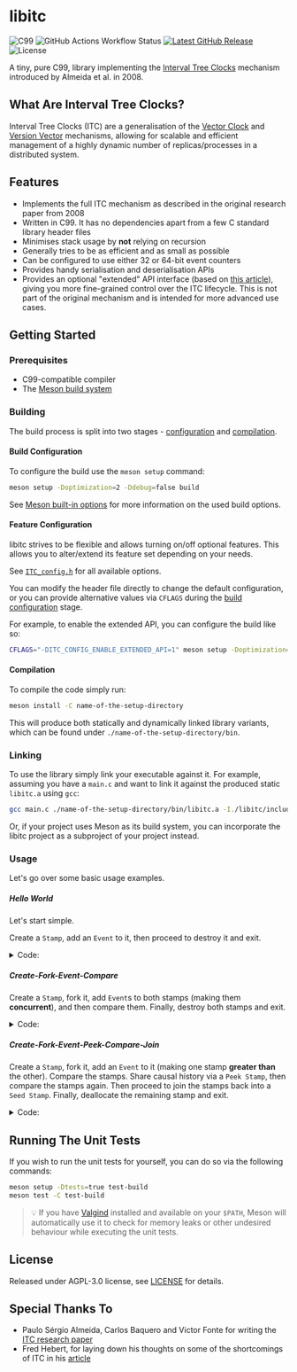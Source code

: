 # libitc

![C99](https://img.shields.io/badge/C-99-gray?color=blue)
![GitHub Actions Workflow Status](https://img.shields.io/github/actions/workflow/status/sdimovv/libitc/.github%2Fworkflows%2Fbuild-and-run-tests.yml?branch=main&logo=github)
<a href="https://github.com/sdimovv/libitc/releases/latest">
![Latest GitHub Release](https://img.shields.io/github/v/release/sdimovv/libitc)
</a>
![License](https://img.shields.io/github/license/sdimovv/libitc)

A tiny, pure C99, library implementing the [Interval Tree Clocks](https://gsd.di.uminho.pt/members/cbm/ps/itc2008.pdf) mechanism introduced by Almeida et al. in 2008.

## What Are Interval Tree Clocks?

Interval Tree Clocks (ITC) are a generalisation of the [Vector Clock](https://en.wikipedia.org/wiki/Vector_clock) and [Version Vector](https://en.wikipedia.org/wiki/Version_vector) mechanisms, allowing for scalable and efficient management of a
highly dynamic number of replicas/processes in a distributed system.


## Features

* Implements the full ITC mechanism as described in the original research paper from 2008
* Written in C99. It has no dependencies apart from a few C standard library
  header files
* Minimises stack usage by **not** relying on recursion
* Generally tries to be as efficient and as small as possible
* Can be configured to use either 32 or 64-bit event counters
* Provides handy serialisation and deserialisation APIs
* Provides an optional "extended" API interface (based on
  [this article](https://ferd.ca/interval-tree-clocks.html)), giving you more fine-grained control over the ITC lifecycle. This is not part of the original
  mechanism and is intended for more advanced use cases.

## Getting Started

### Prerequisites

* C99-compatible compiler
* The [Meson build system](https://mesonbuild.com/)

### Building

The build process is split into two stages - [configuration](#build-configuration) and [compilation](#compilation).

#### Build Configuration

To configure the build use the `meson setup` command:

```bash
meson setup -Doptimization=2 -Ddebug=false build
```

See [Meson built-in options](https://mesonbuild.com/Builtin-options.html) for more information on the used build options.

#### Feature Configuration

libitc strives to be flexible and allows turning on/off optional features. This allows you to alter/extend its feature set depending on your needs.

See [`ITC_config.h`](./libitc/include/ITC_config.h) for all available options.

You can modify the header file directly to change the default configuration, or you can provide alternative values via `CFLAGS` during the [build configuration](#build-configuration) stage.

For example, to enable the extended API, you can configure the build like so:

```bash
CFLAGS="-DITC_CONFIG_ENABLE_EXTENDED_API=1" meson setup -Doptimization=2 -Ddebug=false build-with-extended-api
```

#### Compilation

To compile the code simply run:

```bash
meson install -C name-of-the-setup-directory
```

This will produce both statically and dynamically linked library variants, which can be found under `./name-of-the-setup-directory/bin`.

### Linking

To use the library simply link your executable against it. For example, assuming you have a `main.c` and want to link it against the produced static `libitc.a` using `gcc`:

```bash
gcc main.c ./name-of-the-setup-directory/bin/libitc.a -I./libitc/include -o main
```

Or, if your project uses Meson as its build system, you can incorporate the libitc project as a subproject of your project instead.

### Usage

Let's go over some basic usage examples.

##### Hello World

Let's start simple.

Create a `Stamp`, add an `Event` to it, then proceed to destroy it and exit.

<details>
<summary>Code:</summary>

```c
#include "ITC.h"
#include <stddef.h> /* For access to the `NULL` macro */

int main(void)
{
  ITC_Status_t t_Status = ITC_STATUS_SUCCESS;
  ITC_Stamp_t *pt_Stamp = NULL;

  /* Allocate the Stamp */
  t_Status = ITC_Stamp_newSeed(&pt_Stamp);

  if (t_Status == ITC_STATUS_SUCCESS)
  {
      /* Add an Event */
      t_Status = ITC_Stamp_event(pt_Stamp);
  }

  /* Passing a `NULL` to `ITC_Stamp_destroy` is safe, but let's be prudent */
  if (pt_Stamp)
  {
      /* Deallocate the Stamp */
      t_Status = ITC_Stamp_destroy(&pt_Stamp);
  }

  return t_Status;
}
```

</details>

##### Create-Fork-Event-Compare

Create a `Stamp`, fork it, add `Event`s to both stamps (making them **concurrent**), and then compare them. Finally, destroy both stamps and exit.

<details>
<summary>Code:</summary>

```c
#include "ITC.h"
#include <stddef.h> /* For access to the `NULL` macro */

int main(void)
{
  ITC_Status_t t_Status = ITC_STATUS_SUCCESS;
  ITC_Status_t t_OpStatus = ITC_STATUS_SUCCESS;
  ITC_Stamp_t *pt_Stamp1 = NULL;
  ITC_Stamp_t *pt_Stamp2 = NULL;
  ITC_Stamp_Comparison_t t_Result;

  /* Allocate the Stamp */
  t_Status = ITC_Stamp_newSeed(&pt_Stamp1);

  if (t_Status == ITC_STATUS_SUCCESS)
  {
      /* Fork the Stamp */
      t_Status = ITC_Stamp_fork(&pt_Stamp1, &pt_Stamp2);
  }

  if (t_Status == ITC_STATUS_SUCCESS)
  {
      /* Add an Event to Stamp1 */
      t_Status = ITC_Stamp_event(pt_Stamp1);
  }

  if (t_Status == ITC_STATUS_SUCCESS)
  {
      /* Add an Event to Stamp2 */
      t_Status = ITC_Stamp_event(pt_Stamp2);
  }

  if (t_Status == ITC_STATUS_SUCCESS)
  {
      /* Compare the Stamps */
      t_Status = ITC_Stamp_compare(pt_Stamp1, pt_Stamp2, &t_Result);

      if (t_Result != ITC_STAMP_COMPARISON_CONCURRENT)
      {
          /* Something is not right, these Stamps should be concurrent */
          t_Status = ITC_STATUS_FAILURE;
      }
  }

  /* Passing a `NULL` to `ITC_Stamp_destroy` is safe, but let's be prudent */
  if (pt_Stamp1)
  {
      /* Deallocate Stamp1 */
      t_OpStatus = ITC_Stamp_destroy(&pt_Stamp1);

      if (t_OpStatus != ITC_STATUS_SUCCESS)
      {
          /* Return the last error */
          t_Status = t_OpStatus;
      }
  }
  if (pt_Stamp2)
  {
      /* Deallocate Stamp2 */
      t_OpStatus = ITC_Stamp_destroy(&pt_Stamp2);

      if (t_OpStatus != ITC_STATUS_SUCCESS)
      {
          /* Return the last error */
          t_Status = t_OpStatus;
      }
  }

  return t_Status;
}
```

</details>

##### Create-Fork-Event-Peek-Compare-Join

Create a `Stamp`, fork it, add an `Event` to it (making one stamp **greater than** the other). Compare the stamps. Share causal history via a `Peek Stamp`, then compare the stamps again. Then proceed to join the stamps back into a `Seed Stamp`. Finally, deallocate the remaining stamp and exit.

<details>
<summary>Code:</summary>

```c
#include "ITC.h"
#include <stddef.h> /* For access to the `NULL` macro */

int main(void)
{
  ITC_Status_t t_Status = ITC_STATUS_SUCCESS;
  ITC_Status_t t_OpStatus = ITC_STATUS_SUCCESS;
  ITC_Stamp_t *pt_Stamp1 = NULL;
  ITC_Stamp_t *pt_Stamp2 = NULL;
  ITC_Stamp_t *pt_PeekStamp1 = NULL;
  ITC_Stamp_Comparison_t t_Result;

  /* Allocate the Stamp */
  t_Status = ITC_Stamp_newSeed(&pt_Stamp1);

  if (t_Status == ITC_STATUS_SUCCESS)
  {
      /* Fork the Stamp */
      t_Status = ITC_Stamp_fork(&pt_Stamp1, &pt_Stamp2);
  }

  if (t_Status == ITC_STATUS_SUCCESS)
  {
      /* Add an Event to Stamp1 */
      t_Status = ITC_Stamp_event(pt_Stamp1);
  }

  if (t_Status == ITC_STATUS_SUCCESS)
  {
      /* Compare the Stamps */
      t_Status = ITC_Stamp_compare(pt_Stamp1, pt_Stamp2, &t_Result);

      if (t_Result != ITC_STAMP_COMPARISON_GREATER_THAN)
      {
          /* Something is not right, Stamp1 should be greater than Stamp2 */
          t_Status = ITC_STATUS_FAILURE;
      }
  }

  if (t_Status == ITC_STATUS_SUCCESS)
  {
      /* Compare the Stamps the other way around */
      t_Status = ITC_Stamp_compare(pt_Stamp2, pt_Stamp1, &t_Result);

      if (t_Result != ITC_STAMP_COMPARISON_LESS_THAN)
      {
          /* Something is not right, Stamp2 should be less than Stamp1 */
          t_Status = ITC_STATUS_FAILURE;
      }
  }

  if (t_Status == ITC_STATUS_SUCCESS)
  {
      /* Create a peek Stamp */
      t_Status = ITC_Stamp_newPeek(pt_Stamp1, &pt_PeekStamp1);
  }

  if (t_Status == ITC_STATUS_SUCCESS)
  {
      /* Share the causal history of Stamp1 with Stamp2.
       * No need to deallocate `pt_PeekStamp1`. `ITC_Stamp_join`
       * will deallocate it on exit, to prevent it from being used
       * again after joining. */
      t_Status = ITC_Stamp_join(&pt_Stamp2, &pt_PeekStamp1);
  }

  if (t_Status == ITC_STATUS_SUCCESS)
  {
      /* Compare the Stamps */
      t_Status = ITC_Stamp_compare(pt_Stamp1, pt_Stamp2, &t_Result);

      if (t_Result != ITC_STAMP_COMPARISON_EQUAL ||
          t_Result != ITC_STAMP_COMPARISON_GREATER_THAN)
      {
          /* Something is not right, Stamp1 should be greater than or equal to
           * Stamp2 because the causal history was shared */
          t_Status = ITC_STATUS_FAILURE;
      }
  }

  if (t_Status == ITC_STATUS_SUCCESS)
  {
      /* Compare the Stamps the other way around */
      t_Status = ITC_Stamp_compare(pt_Stamp2, pt_Stamp1, &t_Result);

      if (t_Result != ITC_STAMP_COMPARISON_EQUAL ||
          t_Result != ITC_STAMP_COMPARISON_GREATER_THAN)
      {
          /* Something is not right, Stamp1 should be greater than or equal to
           * Stamp2 because the causal history was shared */
          t_Status = ITC_STATUS_FAILURE;
      }
  }

  if (t_Status == ITC_STATUS_SUCCESS)
  {
      /* Join Stamp2 with Stamp1.
       * No need to deallocate `pt_Stamp2`. `ITC_Stamp_join`
       * will deallocate it on exit, to prevent it from being used
       * again after joining. */
      t_Status = ITC_Stamp_join(&pt_Stamp1, &pt_Stamp2);
  }

  /* Passing a `NULL` to `ITC_Stamp_destroy` is safe, but let's be prudent */
  if (pt_Stamp1)
  {
      /* Deallocate Stamp1 */
      t_OpStatus = ITC_Stamp_destroy(&pt_Stamp1);

      if (t_OpStatus != ITC_STATUS_SUCCESS)
      {
          /* Return the last error */
          t_Status = t_OpStatus;
      }
  }
  if (pt_Stamp2)
  {
      /* Deallocate Stamp2 */
      t_OpStatus = ITC_Stamp_destroy(&pt_Stamp2);

      if (t_OpStatus != ITC_STATUS_SUCCESS)
      {
          /* Return the last error */
          t_Status = t_OpStatus;
      }
  }

  return t_Status;
}
```

</details>

## Running The Unit Tests

If you wish to run the unit tests for yourself, you can do so via the following commands:

```bash
meson setup -Dtests=true test-build
meson test -C test-build
```

> :bulb: If you have [Valgind](https://valgrind.org/) installed and available on your `$PATH`, Meson will automatically use it to check for memory leaks or other undesired behaviour while executing the unit tests.

## License

Released under AGPL-3.0 license, see [LICENSE](./LICENSE) for details.

## Special Thanks To

* Paulo Sérgio Almeida, Carlos Baquero and Victor Fonte for writing the [ITC research paper](http://hydra.azilian.net/Papers/Interval%20Tree%20Clocks.pdf)
* Fred Hebert, for laying down his thoughts on some of the shortcomings of ITC in his [article](https://ferd.ca/interval-tree-clocks.html)
